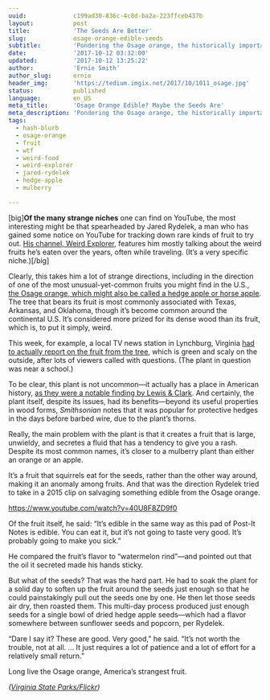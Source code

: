 ```yaml
---
uuid:             c199ad30-836c-4c8d-ba2a-223ffceb437b
layout:           post
title:            'The Seeds Are Better'
slug:             osage-orange-edible-seeds
subtitle:         'Pondering the Osage orange, the historically important fruit you probably shouldn’t eat—unless you’re willing to go to the trouble of picking out the seeds.'
date:             '2017-10-12 03:32:00'
updated:          '2017-10-12 13:25:22'
author:           'Ernie Smith'
author_slug:      ernie
header_img:       'https://tedium.imgix.net/2017/10/1011_osage.jpg'
status:           published
language:         en_US
meta_title:       'Osage Orange Edible? Maybe the Seeds Are'
meta_description: 'Pondering the Osage orange, the historically important fruit you probably shouldn’t eat—unless you’re willing to go to the trouble of picking out the seeds.'
tags:
  - hash-blurb
  - osage-orange
  - fruit
  - wtf
  - weird-food
  - weird-explorer
  - jared-rydelek
  - hedge-apple
  - mulberry

---
```


[big]**Of the many strange niches** one can find on YouTube, the most interesting might be that spearheaded by Jared Rydelek, a man who has gained some notice on YouTube for tracking down rare kinds of fruit to try out. [His channel, Weird Explorer](https://www.youtube.com/channel/UChsbD6Clp-ZPqKwXJR3V7DQ), features him mostly talking about the weird fruits he’s eaten over the years, often while traveling. (It’s a very specific niche.)[/big]

Clearly, this takes him a lot of strange directions, including in the direction of one of the most unusual-yet-common fruits you might find in the U.S., [the Osage orange, which might also be called a hedge apple or horse apple](https://plants.usda.gov/factsheet/pdf/fs_mapo.pdf). The tree that bears its fruit is most commonly associated with Texas, Arkansas, and Oklahoma, though it’s become common around the continental U.S. It’s considered more prized for its dense wood than its fruit, which is, to put it simply, weird.

This week, for example, a local TV news station in Lynchburg, Virginia [had to actually report on the fruit from the tree](http://wset.com/news/local/weird-tree-shows-up-in-lynchburg-expert-weighs-in), which is green and scaly on the outside, after lots of viewers called with questions. (The plant in question was near a school.)

To be clear, this plant is not uncommon—it actually has a place in American history, [as they were a notable finding by Lewis & Clark](https://www.smithsonianmag.com/history/osage-oranges-take-a-bough-105043145/). And certainly, the plant itself, despite its issues, had its benefits—beyond its useful properties in wood forms, *Smithsonian* notes that it was popular for protective hedges in the days before barbed wire, due to the plant’s thorns. 

Really, the main problem with the plant is that it creates a fruit that is large, unwieldy, and secretes a fluid that has a tendency to give you a rash. Despite its most common names, it’s closer to a mulberry plant than either an orange or an apple.

It’s a fruit that squirrels eat for the seeds, rather than the other way around, making it an anomaly among fruits. And that was the direction Rydelek tried to take in a 2015 clip on salvaging something edible from the Osage orange.

https://www.youtube.com/watch?v=40U8F8ZD9f0

Of the fruit itself, he said: “It’s edible in the same way as this pad of Post-It Notes is edible. You can eat it, but it’s not going to taste very good. It’s probably going to make you sick.”

He compared the fruit’s flavor to “watermelon rind”—and pointed out that the oil it secreted made his hands sticky.

But what of the seeds? That was the hard part. He had to soak the plant for a solid day to soften up the fruit around the seeds just enough so that he could painstakingly pull out the seeds one by one. He then let those seeds air dry, then roasted them. This multi-day process produced just enough seeds for a single bowl of dried hedge apple seeds—which had a flavor somewhere between sunflower seeds and popcorn, per Rydelek. 

“Dare I say it? These are good. Very good,” he said. “It’s not worth the trouble, not at all. … It just requires a lot of patience and a lot of effort for a relatively small return.”

Long live the Osage orange, America’s strangest fruit.

*([Virginia State Parks/Flickr](https://www.flickr.com/photos/vastateparksstaff/32499331354/))*
